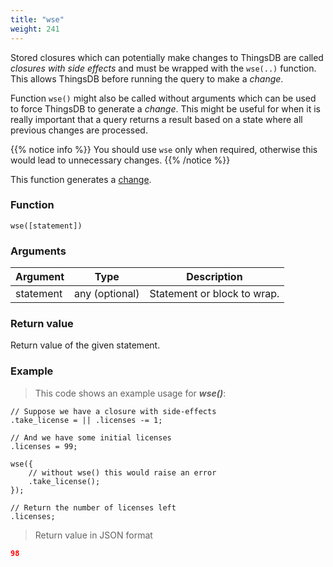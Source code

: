 ```yaml
---
title: "wse"
weight: 241
---
```


Stored closures which can potentially make changes to ThingsDB are called
*closures with side effects* and must be wrapped with the `wse(..)` function.
This allows ThingsDB before running the query to make a *change*.

Function `wse()` might also be called without arguments which can be used to force ThingsDB
to generate a *change*. This might be useful for when it is really important that a query
returns a result based on a state where all previous changes are processed.

{{% notice info %}}
You should use `wse` only when required, otherwise this would lead to unnecessary changes.
{{% /notice %}}

This function generates a [change](../../overview/changes).

### Function

`wse([statement])`

### Arguments

Argument | Type | Description
-------- | ---- | -----------
statement | any (optional) | Statement or block to wrap.

### Return value

Return value of the given statement.

### Example

> This code shows an example usage for ***wse()***:

```thingsdb,json_response
// Suppose we have a closure with side-effects
.take_license = || .licenses -= 1;

// And we have some initial licenses
.licenses = 99;

wse({
    // without wse() this would raise an error
    .take_license();
});

// Return the number of licenses left
.licenses;
```

> Return value in JSON format

```json
98
```
